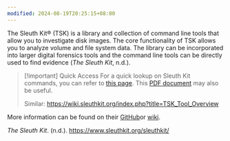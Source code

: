 ```yaml
---
modified: 2024-08-19T20:25:15+08:00
---
```

The Sleuth Kit® (TSK) is a library and collection of command line tools that allow you to investigate disk images. The core functionality of TSK allows you to analyze volume and file system data. The library can be incorporated into larger digital forensics tools and the command line tools can be directly used to find evidence (_The Sleuth Kit_, n.d.).

>[!important] Quick Access
>For a quick lookup on Sleuth Kit commands, you can refer to [this page](https://wiki.sleuthkit.org/index.php?title=The_Sleuth_Kit_commands).
>This [PDF document](https://gurramvinayiiit.files.wordpress.com/2016/11/introduciton-tothe-sleuthkit.pdf) may also be useful.
>
>Similar:
>https://wiki.sleuthkit.org/index.php?title=TSK_Tool_Overview


More information can be found on their [GitHub](https://github.com/sleuthkit/sleuthkit?tab=readme-ov-file)or [wiki](https://wiki.sleuthkit.org/index.php?title=Main_Page). 

_The Sleuth Kit_. (n.d.). https://www.sleuthkit.org/sleuthkit/

